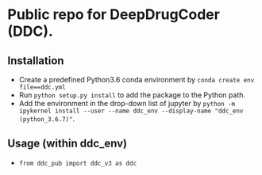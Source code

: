 # Public repo for DeepDrugCoder (DDC).

## Installation
- Create a predefined Python3.6 conda environment by `conda create env file==ddc.yml`
- Run `python setup.py install` to add the package to the Python path.
- Add the environment in the drop-down list of jupyter by `python -m ipykernel install --user --name ddc_env --display-name "ddc_env (python_3.6.7)"`.

## Usage (within ddc_env)
- `from ddc_pub import ddc_v3 as ddc`
